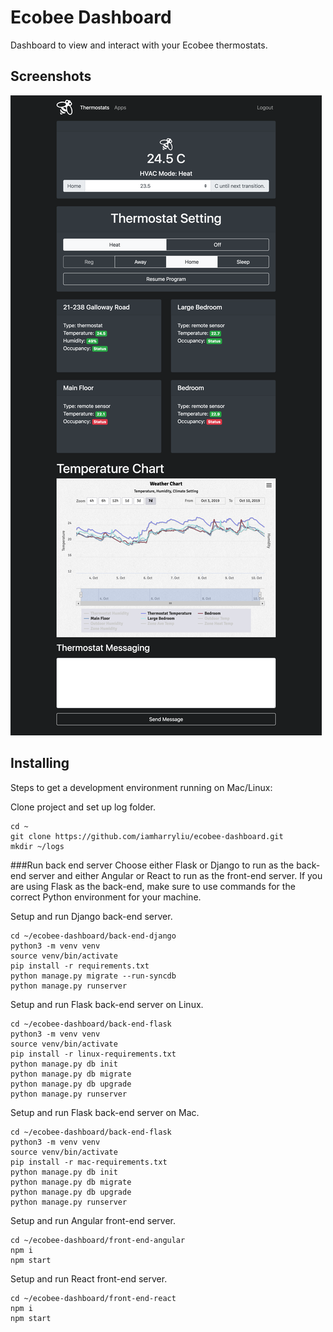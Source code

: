 # Ecobee Dashboard
Dashboard to view and interact with your Ecobee thermostats.

## Screenshots
![Screenshot](images/demo.png)

## Installing
Steps to get a development environment running on Mac/Linux:

Clone project and set up log folder.
```
cd ~
git clone https://github.com/iamharryliu/ecobee-dashboard.git
mkdir ~/logs
```

###Run back end server
Choose either Flask or Django to run as the back-end server and either Angular or React to run as the front-end server. If you are using Flask as the back-end, make sure to use commands for the correct Python environment for your machine.

Setup and run Django back-end server.
```
cd ~/ecobee-dashboard/back-end-django
python3 -m venv venv
source venv/bin/activate
pip install -r requirements.txt
python manage.py migrate --run-syncdb
python manage.py runserver
```

Setup and run Flask back-end server on Linux.
```
cd ~/ecobee-dashboard/back-end-flask
python3 -m venv venv
source venv/bin/activate
pip install -r linux-requirements.txt
python manage.py db init
python manage.py db migrate
python manage.py db upgrade
python manage.py runserver
```

Setup and run Flask back-end server on Mac.
```
cd ~/ecobee-dashboard/back-end-flask
python3 -m venv venv
source venv/bin/activate
pip install -r mac-requirements.txt
python manage.py db init
python manage.py db migrate
python manage.py db upgrade
python manage.py runserver
```

Setup and run Angular front-end server.
```
cd ~/ecobee-dashboard/front-end-angular
npm i
npm start
```

Setup and run React front-end server.
```
cd ~/ecobee-dashboard/front-end-react
npm i
npm start
```